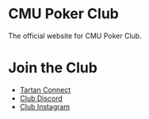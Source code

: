 # CMU Poker Club
The official website for CMU Poker Club.

# Join the Club
* [Tartan Connect](https://tartanconnect.cmu.edu/feeds?type=club&type_id=68212&tab=home)
* [Club Discord](https://discord.gg/TVc2rXRfGY)
* [Club Instagram](https://www.instagram.com/carnegiepokerclub/)
